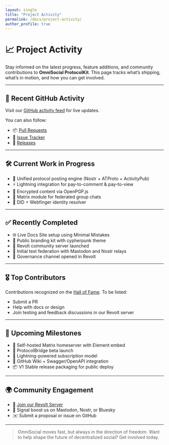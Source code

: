```yaml
---
layout: single
title: "Project Activity"
permalink: /docs/project-activity/
author_profile: true
---
```


# 📈 Project Activity

Stay informed on the latest progress, feature additions, and community contributions to **OmniSocial ProtocolKit**. This page tracks what’s shipping, what’s in motion, and how you can get involved.

---

## 🔄 Recent GitHub Activity

Visit our [GitHub activity feed](https://github.com/beitmenotyou-com/OmniSocial-ProtocolKit/commits/main) for live updates.

You can also follow:

- 📦 [Pull Requests](https://github.com/beitmenotyou-com/OmniSocial-ProtocolKit/pulls)
- 🐛 [Issue Tracker](https://github.com/beitmenotyou-com/OmniSocial-ProtocolKit/issues)
- 🚀 [Releases](https://github.com/beitmenotyou-com/OmniSocial-ProtocolKit/releases)

---

## 🛠️ Current Work in Progress

- 🔗 Unified protocol posting engine (Nostr + ATProto + ActivityPub)
- ⚡ Lightning integration for pay-to-comment & pay-to-view
- 🔐 Encrypted content via OpenPGP.js
- 📨 Matrix module for federated group chats
- 🧩 DID + Webfinger identity resolver

---

## ✅ Recently Completed

- 🌐 Live Docs Site setup using Minimal Mistakes
- 🎨 Public branding kit with cypherpunk theme
- 🤝 Revolt community server launched
- 🧪 Initial test federation with Mastodon and Nostr relays
- 📜 Governance channel opened in Revolt

---

## 🎖️ Top Contributors

Contributions recognized on the [Hall of Fame](../hall-of-fame/). To be listed:
- Submit a PR
- Help with docs or design
- Join testing and feedback discussions in our Revolt server

---

## 📅 Upcoming Milestones

- 🔐 Self-hosted Matrix homeserver with Element embed
- 📡 ProtocolBridge beta launch
- 💸 Lightning-powered subscription model
- 📖 GitHub Wiki + Swagger/OpenAPI integration
- 📦 V1 Stable release packaging for public deploy

---

## 🌍 Community Engagement

- 💬 [Join our Revolt Server](https://rvlt.gg/PaaE2p0p)
- 📣 Signal boost us on Mastodon, Nostr, or Bluesky
- ✉️ Submit a proposal or issue on GitHub

---

> OmniSocial moves fast, but always in the direction of freedom. Want to help shape the future of decentralized social? Get involved today.
